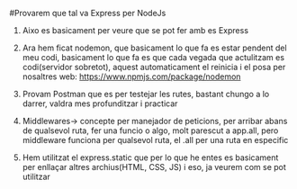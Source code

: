 #Provarem que tal va Express per NodeJs



1.  Aixo es basicament per veure que se pot fer amb es Express 

2.  Ara hem ficat nodemon, que basicament lo que fa es estar pendent del meu codi, basicament lo que fa es que cada vegada que actulitzam es codi(servidor sobretot), aquest automaticament el reinicia i el posa per nosaltres web: https://www.npmjs.com/package/nodemon

3. Provam Postman que es per testejar les rutes, bastant chungo a lo darrer, valdra mes profunditzar i practicar

4. Middlewares-> concepte per manejador de peticions, per arribar abans de qualsevol ruta, fer una funcio o algo, molt parescut a app.all, pero middleware funciona per qualsevol ruta, el .all per una ruta en especific 

5. Hem utilitzat el express.static que per lo que he entes es basicament per enllaçar altres archius(HTML, CSS, JS) i eso, ja veurem com se pot utilitzar